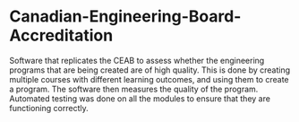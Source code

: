 # Canadian-Engineering-Board-Accreditation
Software that replicates the CEAB to assess whether the engineering programs that are being created are of high quality. This is done by creating multiple courses with different learning outcomes, and using them to create a program. The software then measures the quality of the program. Automated testing was done on all the modules to ensure that they are functioning correctly.
